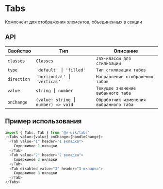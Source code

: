 # Tabs

Компонент для отображения элементов, объединенных в секции

## API

| Свойство    | Тип                                | Описание                               |
| ----------- | ---------------------------------- | -------------------------------------- |
| `classes`   | `Classes`                          | `JSS-классы для стилизации`            |
| `type`      | `'default' ⎮ 'filled'`             | `Тип стилизации табов`                 |
| `direction` | `'horizontal' ⎮ 'vertical'`        | `Направление отображения табов`        |
| `value`     | `string ⎮ number`                  | `Текущее значение выбанного таба`      |
| `onChange`  | `(value: string ⎮ number) => void` | `Обработчик изменения выбранного таба` |

## Пример использования

```javascript
import { Tabs, Tab } from '@v-uik/tabs'
;<Tabs value={value} onChange={handleChange}>
  <Tab value="1" header="1 вкладка">
    Содержимое 1 вкладки
  </Tab>
  <Tab value="2" header="2 вкладка">
    Содержимое 2 вкладки
  </Tab>
  <Tab disabled value="3" header="3 вкладка">
    Содержимое 3 вкладки
  </Tab>
</Tabs>
```
